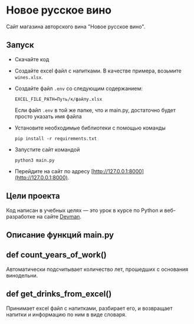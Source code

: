 # Новое русское вино

Сайт магазина авторского вина "Новое русское вино".

## Запуск

- Скачайте код
- Создайте excel файл с напитками. В качестве примера, возьмите `wines.xlsx`.
- Создайте файл `.env` со следующим содержанием:
  ```dotenv
  EXCEL_FILE_PATH=Путь/к/файлу.xlsx
  ```
  Если файл `.env` в той же папке, что и main.py, достаточно будет просто указать имя файла
  
- Установите необходимые библиотеки с помощью команды 
  ```
  pip install -r requirements.txt
  ```
- Запустите сайт командой 
    ```
    python3 main.py
    ```
- Перейдите на сайт по адресу [http://127.0.0.1:8000](http://127.0.0.1:8000).

## Цели проекта

Код написан в учебных целях — это урок в курсе по Python и веб-разработке на сайте [Devman](https://dvmn.org).

Описание функций main.py
----

def count_years_of_work()
-
Автоматически подсчитывает количество лет, прошедших с основания винодельни.

def get_drinks_from_excel()
-
Принимает excel файл с напитками, разбирает его, и возвращает напитки и информацию по ним в виде словаря.
